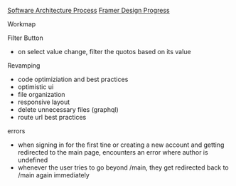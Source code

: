 [Software Architecture Process](https://lucid.app/lucidchart/65298aff-e571-419d-b938-d7807cc57a6f/edit?viewport_loc=-390%2C816%2C1725%2C863%2C0_0&invitationId=inv_edbe348a-fe29-491b-98bb-1c8784b4b74f)
[Framer Design Progress](https://framer.com/projects/Quoto--opvVJYsgrXg5pKP6NGtT-jm9jg)

Workmap

Filter Button
- on select value change, filter the quotos based on its value

Revamping
- code optimiziation and best practices
- optimistic ui
- file organization
- responsive layout
- delete unnecessary files (graphql)
- route url best practices

errors
- when signing in for the first tine or creating a new account and getting redirected to the main page, encounters an error where author is undefined
- whenever the user tries to go beyond /main, they get redirected back to /main again immediately